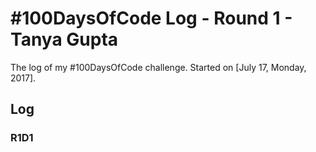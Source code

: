 # #100DaysOfCode Log - Round 1 - Tanya Gupta

The log of my #100DaysOfCode challenge. Started on [July 17, Monday, 2017].

## Log

### R1D1 
